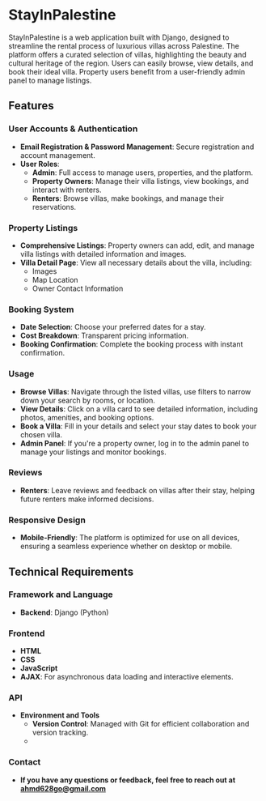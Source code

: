 # StayInPalestine

StayInPalestine is a web application built with Django, designed to streamline the rental process of luxurious villas across Palestine. The platform offers a curated selection of villas, highlighting the beauty and cultural heritage of the region. Users can easily browse, view details, and book their ideal villa. Property users benefit from a user-friendly admin panel to manage listings.

## Features

### User Accounts & Authentication
- **Email Registration & Password Management**: Secure registration and account management.
- **User Roles**: 
  - **Admin**: Full access to manage users, properties, and the platform.
  - **Property Owners**: Manage their villa listings, view bookings, and interact with renters.
  - **Renters**: Browse villas, make bookings, and manage their reservations.

### Property Listings
- **Comprehensive Listings**: Property owners can add, edit, and manage villa listings with detailed information and images.
- **Villa Detail Page**: View all necessary details about the villa, including:
  - Images
  - Map Location
  - Owner Contact Information

### Booking System
- **Date Selection**: Choose your preferred dates for a stay.
- **Cost Breakdown**: Transparent pricing information.
- **Booking Confirmation**: Complete the booking process with instant confirmation.
  
### Usage
- **Browse Villas**: Navigate through the listed villas, use filters to narrow down your search by rooms, or location.
- **View Details**: Click on a villa card to see detailed information, including photos, amenities, and booking options.
- **Book a Villa**: Fill in your details and select your stay dates to book your chosen villa.
- **Admin Panel**: If you're a property owner, log in to the admin panel to manage your listings and monitor bookings.

### Reviews
- **Renters**: Leave reviews and feedback on villas after their stay, helping future renters make informed decisions.

### Responsive Design
- **Mobile-Friendly**: The platform is optimized for use on all devices, ensuring a seamless experience whether on desktop or mobile.

## Technical Requirements

### Framework and Language
- **Backend**: Django (Python)
  
### Frontend
- **HTML**
- **CSS**
- **JavaScript**
- **AJAX**: For asynchronous data loading and interactive elements.

### API
- **Environment and Tools**
  - **Version Control**: Managed with Git for efficient collaboration and version tracking.
  - 
### Contact
- **If you have any questions or feedback, feel free to reach out at ahmd628go@gmail.com**


